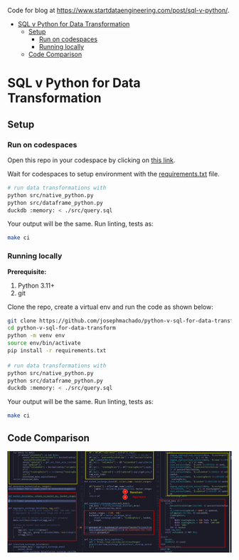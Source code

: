 Code for blog at https://www.startdataengineering.com/post/sql-v-python/.

* [SQL v Python for Data Transformation](#sql-v-python-for-data-transformation)
    * [Setup](#setup)
        * [Run on codespaces](#run-on-codespaces)
        * [Running locally](#running-locally)
    * [Code Comparison](#code-comparison)

# SQL v Python for Data Transformation

## Setup

### Run on codespaces

Open this repo in your codespace by clicking on [this link](https://github.com/codespaces/new?skip_quickstart=true&machine=basicLinux32gb&repo=822801955&ref=main&geo=UsEast).

Wait for codespaces to setup environment with the [requirements.txt](./requirements.txt) file.

```bash
# run data transformations with 
python src/native_python.py
python src/dataframe_python.py
duckdb :memory: < ./src/query.sql
```

Your output will be the same. Run linting, tests as:

```bash
make ci
```

### Running locally

**Prerequisite:**

1. Python 3.11+
2. git

Clone the repo, create a virtual env and run the code as shown below:

```bash
git clone https://github.com/josephmachado/python-v-sql-for-data-transform.git
cd python-v-sql-for-data-transform
python -m venv env
source env/bin/activate
pip install -r requirements.txt

# run data transformations with 
python src/native_python.py
python src/dataframe_python.py
duckdb :memory: < ./src/query.sql
```

Your output will be the same. Run linting, tests as:

```bash
make ci
```

## Code Comparison 

![Comparison](./assets/images/code.png)
